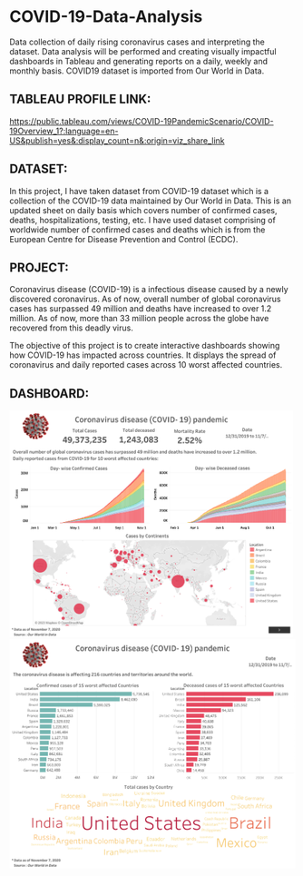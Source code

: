 # COVID-19-Data-Analysis


Data collection of daily rising coronavirus cases and interpreting the dataset. Data analysis will be performed and creating visually impactful dashboards in Tableau and generating reports on a daily, weekly and monthly basis. COVID19 dataset is imported from Our World in Data.

## TABLEAU PROFILE LINK:
[https://public.tableau.com/views/COVID-19PandemicScenario/COVID-19Overview_1?:language=en-US&publish=yes&:display_count=n&:origin=viz_share_link
](https://public.tableau.com/views/WorldwideCOVID-19PandemicScenario_16905705878470/COVID-19Overview_1?:language=en-US&publish=yes&:display_count=n&:origin=viz_share_link)
## DATASET: 
In this project, I have taken dataset from COVID-19 dataset which is a collection of the COVID-19 data maintained by Our World in Data. This is an updated sheet on daily basis which covers number of confirmed cases, deaths, hospitalizations, testing, etc. I have used dataset comprising of worldwide number of confirmed cases and deaths which is from the European Centre for Disease Prevention and Control (ECDC).


## PROJECT: 
Coronavirus disease (COVID-19) is a infectious disease caused by a newly discovered coronavirus. As of now, overall number of global coronavirus cases has surpassed 49 million and deaths have increased to over 1.2 million. As of now, more than 33 million people across the globe have recovered from this deadly virus.

The objective of this project is to create interactive dashboards showing how COVID-19 has impacted across countries. It displays the spread of coronavirus and daily reported cases across 10 worst affected countries.

## DASHBOARD:
<img width="500" alt="Geo map dashboard" src="Screenshot/COVID-19 Overview_1.png">
<img alt="Bar chart dashboard" src="Screenshot/COVID-19 Overview_2.png">



